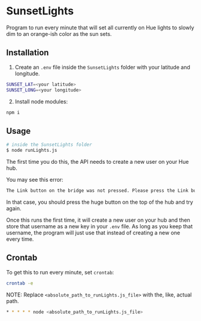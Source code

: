 # SunsetLights

Program to run every minute that will set all currently on Hue lights to slowly dim to an orange-ish color as the sun sets.

## Installation

1. Create an `.env` file inside the `SunsetLights` folder with your latitude and longitude.

```sh
SUNSET_LAT=<your latitude>
SUNSET_LONG=<your longitude>
```

2. Install node modules:

```sh
npm i
```

## Usage

```sh
# inside the SunsetLights folder
$ node runLights.js
```

The first time you do this, the API needs to create a new user on your Hue hub.

You may see this error:

```sh
The Link button on the bridge was not pressed. Please press the Link button and try again.
```

In that case, you should press the huge button on the top of the hub and try again.

Once this runs the first time, it will create a new user on your hub and then store that username as a new key in your `.env` file. As long as you keep that username, the program will just use that instead of creating a new one every time.

## Crontab

To get this to run every minute, set `crontab`:

```sh
crontab -e
```

NOTE: Replace `<absolute_path_to_runLights.js_file>` with the, like, actual path.

```sh
* * * * * node <absolute_path_to_runLights.js_file>
```